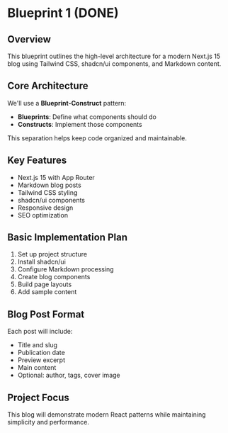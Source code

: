 # Blueprint 1 (DONE) 

## Overview

This blueprint outlines the high-level architecture for a modern Next.js 15 blog using Tailwind CSS, shadcn/ui components, and Markdown content.

## Core Architecture

We'll use a **Blueprint-Construct** pattern:
- **Blueprints**: Define what components should do
- **Constructs**: Implement those components

This separation helps keep code organized and maintainable.

## Key Features

- Next.js 15 with App Router
- Markdown blog posts
- Tailwind CSS styling
- shadcn/ui components
- Responsive design
- SEO optimization

## Basic Implementation Plan

1. Set up project structure
2. Install shadcn/ui
3. Configure Markdown processing
4. Create blog components
5. Build page layouts
6. Add sample content

## Blog Post Format

Each post will include:
- Title and slug
- Publication date
- Preview excerpt
- Main content
- Optional: author, tags, cover image

## Project Focus

This blog will demonstrate modern React patterns while maintaining simplicity and performance.